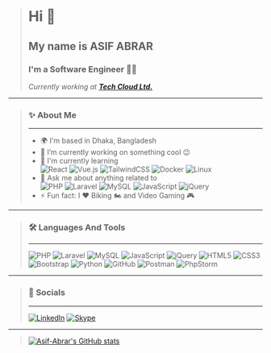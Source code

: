 > # Hi 👋
> ## My name is ASIF ABRAR
> ### I'm a Software Engineer 👨‍💻
> *Currently working at [**Tech Cloud Ltd.**](https://techcloudltd.com/)*
---

> ### ✨ About Me
> <hr>
>
> * 🌍 I'm based in Dhaka, Bangladesh
> * 🔭 I’m currently working on something cool 😉
> * 🧠 I'm currently learning  
> ![React](https://img.shields.io/badge/react-%2320232a.svg?style=for-the-badge&logo=react&logoColor=%2361DAFB)
> ![Vue.js](https://img.shields.io/badge/vuejs-%2335495e.svg?style=for-the-badge&logo=vuedotjs&logoColor=%234FC08D)
> ![TailwindCSS](https://img.shields.io/badge/tailwindcss-%2338B2AC.svg?style=for-the-badge&logo=tailwind-css&logoColor=white)
> ![Docker](https://img.shields.io/badge/docker-%230db7ed.svg?style=for-the-badge&logo=docker&logoColor=white)
> ![Linux](https://img.shields.io/badge/Linux-FCC624?style=for-the-badge&logo=linux&logoColor=black)
> * 💬 Ask me about anything related to   
> ![PHP](https://img.shields.io/badge/php-%23777BB4.svg?style=for-the-badge&logo=php&logoColor=white)
> ![Laravel](https://img.shields.io/badge/laravel-%23FF2D20.svg?style=for-the-badge&logo=laravel&logoColor=white)
> ![MySQL](https://img.shields.io/badge/mysql-%2300f.svg?style=for-the-badge&logo=mysql&logoColor=white)
> ![JavaScript](https://img.shields.io/badge/javascript-%23323330.svg?style=for-the-badge&logo=javascript&logoColor=%23F7DF1E)
> ![jQuery](https://img.shields.io/badge/jquery-%230769AD.svg?style=for-the-badge&logo=jquery&logoColor=white)
> * ⚡ Fun fact: I ❤️ Biking 🏍️ and Video Gaming 🎮
---
> ### 🛠️ Languages And Tools
> <hr>
>
> ![PHP](https://img.shields.io/badge/php-%23777BB4.svg?style=for-the-badge&logo=php&logoColor=white)
> ![Laravel](https://img.shields.io/badge/laravel-%23FF2D20.svg?style=for-the-badge&logo=laravel&logoColor=white)
> ![MySQL](https://img.shields.io/badge/mysql-%2300f.svg?style=for-the-badge&logo=mysql&logoColor=white)
> ![JavaScript](https://img.shields.io/badge/javascript-%23323330.svg?style=for-the-badge&logo=javascript&logoColor=%23F7DF1E)
> ![jQuery](https://img.shields.io/badge/jquery-%230769AD.svg?style=for-the-badge&logo=jquery&logoColor=white)
> ![HTML5](https://img.shields.io/badge/html5-%23E34F26.svg?style=for-the-badge&logo=html5&logoColor=white)
> ![CSS3](https://img.shields.io/badge/css3-%231572B6.svg?style=for-the-badge&logo=css3&logoColor=white)
> ![Bootstrap](https://img.shields.io/badge/bootstrap-%238511FA.svg?style=for-the-badge&logo=bootstrap&logoColor=white)
> ![Python](https://img.shields.io/badge/python-3670A0?style=for-the-badge&logo=python&logoColor=ffdd54)
> ![GitHub](https://img.shields.io/badge/github-%23121011.svg?style=for-the-badge&logo=github&logoColor=white)
> ![Postman](https://img.shields.io/badge/Postman-FF6C37?style=for-the-badge&logo=postman&logoColor=white)
> ![PhpStorm](https://img.shields.io/badge/phpstorm-143?style=for-the-badge&logo=phpstorm&logoColor=black&color=black&labelColor=darkorchid)
---
> ### 🎯 Socials
> <hr>
>
> [![LinkedIn](https://img.shields.io/badge/linkedin-%230077B5.svg?style=for-the-badge&logo=linkedin&logoColor=white)](https://www.linkedin.com/in/asif-abrar/)
> [![Skype](https://img.shields.io/badge/Skype-%2300AFF0.svg?style=for-the-badge&logo=Skype&logoColor=white)](https://join.skype.com/invite/vO9l8AdZ5iyk)
---
> <a href="http://www.github.com/Asif-Abrar"><img src="https://github-readme-stats.vercel.app/api?username=Asif-Abrar&show_icons=true&hide=&count_private=true&title_color=0891b2&text_color=ffffff&icon_color=0891b2&bg_color=1c1917&hide_border=true&show_icons=true" alt="Asif-Abrar's GitHub stats" /></a>

